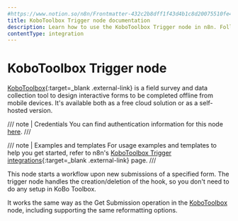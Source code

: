 ```yaml
---
#https://www.notion.so/n8n/Frontmatter-432c2b8dff1f43d4b1c8d20075510fe4
title: KoboToolbox Trigger node documentation
description: Learn how to use the KoboToolbox Trigger node in n8n. Follow technical documentation to integrate KoboToolbox Trigger node into your workflows.
contentType: integration
---
```


# KoboToolbox Trigger node

[KoboToolbox](https://www.kobotoolbox.org/){:target=_blank .external-link} is a field survey and data collection tool to design interactive forms to be completed offline from mobile devices. It's available both as a free cloud solution or as a self-hosted version.

/// note | Credentials
You can find authentication information for this node [here](/integrations/builtin/credentials/kobotoolbox/).
///

///  note  | Examples and templates
For usage examples and templates to help you get started, refer to n8n's [KoboToolbox Trigger integrations](https://n8n.io/integrations/kobotoolbox-trigger/){:target=_blank .external-link} page.
///

This node starts a workflow upon new submissions of a specified form. The trigger node handles the creation/deletion of the hook, so you don't need to do any setup in KoBo Toolbox.

It works the same way as the Get Submission operation in the [KoboToolbox](/integrations/builtin/app-nodes/n8n-nodes-base.kobotoolbox/) node, including supporting the same reformatting options.
